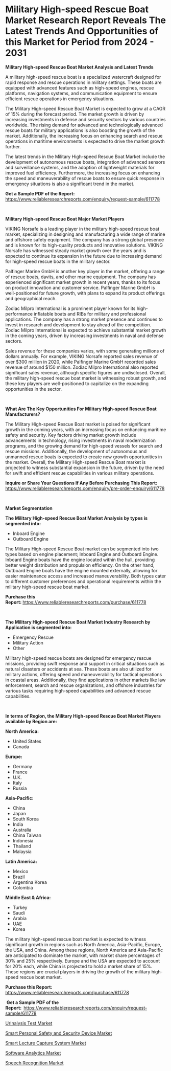 <p><h1>Military High-speed Rescue Boat Market Research Report Reveals The Latest Trends And Opportunities of this Market for Period from 2024 - 2031</h1></p><p><strong>Military High-speed Rescue Boat Market Analysis and Latest Trends</strong></p>
<p><p>A military high-speed rescue boat is a specialized watercraft designed for rapid response and rescue operations in military settings. These boats are equipped with advanced features such as high-speed engines, rescue platforms, navigation systems, and communication equipment to ensure efficient rescue operations in emergency situations.</p><p>The Military High-speed Rescue Boat Market is expected to grow at a CAGR of 15% during the forecast period. The market growth is driven by increasing investments in defense and security sectors by various countries worldwide. The rising demand for advanced and technologically advanced rescue boats for military applications is also boosting the growth of the market. Additionally, the increasing focus on enhancing search and rescue operations in maritime environments is expected to drive the market growth further.</p><p>The latest trends in the Military High-speed Rescue Boat Market include the development of autonomous rescue boats, integration of advanced sensors and surveillance systems, and the adoption of lightweight materials for improved fuel efficiency. Furthermore, the increasing focus on enhancing the speed and maneuverability of rescue boats to ensure quick response in emergency situations is also a significant trend in the market.</p></p>
<p><strong>Get a Sample PDF of the Report:&nbsp;</strong> <a href="https://www.reliableresearchreports.com/enquiry/request-sample/611778">https://www.reliableresearchreports.com/enquiry/request-sample/611778</a></p>
<p>&nbsp;</p>
<p><strong>Military High-speed Rescue Boat Major Market Players</strong></p>
<p><p>VIKING Norsafe is a leading player in the military high-speed rescue boat market, specializing in designing and manufacturing a wide range of marine and offshore safety equipment. The company has a strong global presence and is known for its high-quality products and innovative solutions. VIKING Norsafe has witnessed steady market growth over the years and is expected to continue its expansion in the future due to increasing demand for high-speed rescue boats in the military sector.</p><p>Palfinger Marine GmbH is another key player in the market, offering a range of rescue boats, davits, and other marine equipment. The company has experienced significant market growth in recent years, thanks to its focus on product innovation and customer service. Palfinger Marine GmbH is well-positioned for future growth, with plans to expand its product offerings and geographical reach.</p><p>Zodiac Milpro International is a prominent player known for its high-performance inflatable boats and RIBs for military and professional applications. The company has a strong market presence and continues to invest in research and development to stay ahead of the competition. Zodiac Milpro International is expected to achieve substantial market growth in the coming years, driven by increasing investments in naval and defense sectors.</p><p>Sales revenue for these companies varies, with some generating millions of dollars annually. For example, VIKING Norsafe reported sales revenue of over $300 million in 2020, while Palfinger Marine GmbH recorded sales revenue of around $150 million. Zodiac Milpro International also reported significant sales revenue, although specific figures are undisclosed. Overall, the military high-speed rescue boat market is witnessing robust growth, and these key players are well-positioned to capitalize on the expanding opportunities in the sector.</p></p>
<p>&nbsp;</p>
<p><strong>What Are The Key Opportunities For Military High-speed Rescue Boat Manufacturers?</strong></p>
<p><p>The Military High-speed Rescue Boat market is poised for significant growth in the coming years, with an increasing focus on enhancing maritime safety and security. Key factors driving market growth include advancements in technology, rising investments in naval modernization programs, and the growing demand for high-speed vessels for search and rescue missions. Additionally, the development of autonomous and unmanned rescue boats is expected to create new growth opportunities in the market. Overall, the Military High-speed Rescue Boat market is projected to witness substantial expansion in the future, driven by the need for swift and efficient rescue capabilities in various military operations.</p></p>
<p><strong>Inquire or Share Your Questions If Any Before Purchasing This Report:</strong> <a href="https://www.reliableresearchreports.com/enquiry/pre-order-enquiry/611778">https://www.reliableresearchreports.com/enquiry/pre-order-enquiry/611778</a></p>
<p>&nbsp;</p>
<p><strong>Market Segmentation</strong></p>
<p><strong>The Military High-speed Rescue Boat Market Analysis by types is segmented into:</strong></p>
<p><ul><li>Inboard Engine</li><li>Outboard Engine</li></ul></p>
<p><p>The Military High-speed Rescue Boat market can be segmented into two types based on engine placement; Inboard Engine and Outboard Engine. Inboard Engine boats have the engine located within the hull, providing better weight distribution and propulsion efficiency. On the other hand, Outboard Engine boats have the engine mounted externally, allowing for easier maintenance access and increased maneuverability. Both types cater to different customer preferences and operational requirements within the military high-speed rescue boat market.</p></p>
<p><strong>Purchase this Report:&nbsp;</strong><a href="https://www.reliableresearchreports.com/purchase/611778">https://www.reliableresearchreports.com/purchase/611778</a></p>
<p>&nbsp;</p>
<p><strong>The Military High-speed Rescue Boat Market Industry Research by Application is segmented into:</strong></p>
<p><ul><li>Emergency Rescue</li><li>Military Action</li><li>Other</li></ul></p>
<p><p>Military high-speed rescue boats are designed for emergency rescue missions, providing swift response and support in critical situations such as natural disasters or accidents at sea. These boats are also utilized for military actions, offering speed and maneuverability for tactical operations in coastal areas. Additionally, they find applications in other markets like law enforcement, search and rescue organizations, and offshore industries for various tasks requiring high-speed capabilities and advanced rescue capabilities.</p></p>
<p>&nbsp;</p>
<p><strong>In terms of Region, the Military High-speed Rescue Boat Market Players available by Region are:</strong></p>
<p>
    <p> <strong> North America: </strong>
        <ul>
            <li>United States</li>
            <li>Canada</li>
        </ul>
        </p> 
    <p> <strong> Europe: </strong>
        <ul>
            <li>Germany</li>
            <li>France</li>
            <li>U.K.</li>
            <li>Italy</li>
            <li>Russia</li>
        </ul>
        </p> 
    <p> <strong> Asia-Pacific: </strong>
        <ul>
            <li>China</li>
            <li>Japan</li>
            <li>South Korea</li>
            <li>India</li>
            <li>Australia</li>
            <li>China Taiwan</li>
            <li>Indonesia</li>
            <li>Thailand</li>
            <li>Malaysia</li>
        </ul>
        </p> 
    <p> <strong> Latin America: </strong>
        <ul>
            <li>Mexico</li>
            <li>Brazil</li>
            <li>Argentina Korea</li>
            <li>Colombia</li>
        </ul>
        </p> 
    <p> <strong> Middle East & Africa: </strong>
        <ul>
            <li>Turkey</li>
            <li>Saudi</li>
            <li>Arabia</li>
            <li>UAE</li>
            <li>Korea</li>
        </ul>
    </p>
    </p>
<p><p>The military high-speed rescue boat market is expected to witness significant growth in regions such as North America, Asia-Pacific, Europe, the USA, and China. Among these regions, North America and Asia-Pacific are anticipated to dominate the market, with market share percentages of 30% and 25% respectively. Europe and the USA are expected to account for 20% each, while China is projected to hold a market share of 15%. These regions are crucial players in driving the growth of the military high-speed rescue boat market.</p></p>
<p><strong>Purchase this Report: </strong><a href="https://www.reliableresearchreports.com/purchase/611778">https://www.reliableresearchreports.com/purchase/611778</a></p>
<p>&nbsp;<strong>Get a Sample PDF of the Report:&nbsp;&nbsp;</strong><a href="https://www.reliableresearchreports.com/enquiry/request-sample/611778">https://www.reliableresearchreports.com/enquiry/request-sample/611778</a></p>
<p><strong></strong></p>
<p><p><a href="https://medium.com/@doylenader453/urinalysis-test-market-size-market-outlook-and-market-forecast-2024-to-2031-a6ce92a83b64">Urinalysis Test Market</a></p><p><a href="https://medium.com/@doylenader453/smart-personal-safety-and-security-device-market-size-and-market-trends-complete-industry-overview-4c6d3dda8e92">Smart Personal Safety and Security Device Market</a></p><p><a href="https://medium.com/@doylenader453/smart-lecture-capture-system-market-size-cagr-trends-2024-2030-8d5569f209a8">Smart Lecture Capture System Market</a></p><p><a href="https://medium.com/@doylenader453/software-analytics-market-research-report-its-history-and-forecast-2024-to-2031-5b9fd75aed40">Software Analytics Market</a></p><p><a href="https://medium.com/@doylenader453/speech-recognition-market-size-reveals-the-best-marketing-channels-in-global-industry-bf643aabc10c">Speech Recognition Market</a></p></p>